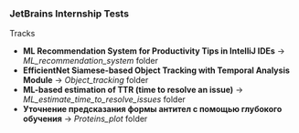 ### JetBrains Internship Tests

Tracks 

- **ML Recommendation System for Productivity Tips in IntelliJ IDEs** -> *ML_recommendation_system* folder
- **EfficientNet Siamese-based Object Tracking with Temporal Analysis Module** -> *Object_tracking* folder
- **ML-based estimation of TTR (time to resolve an issue)** -> *ML_estimate_time_to_resolve_issues* folder
- **Уточнение предсказания формы антител с помощью глубокого обучения** -> *Proteins_plot* folder